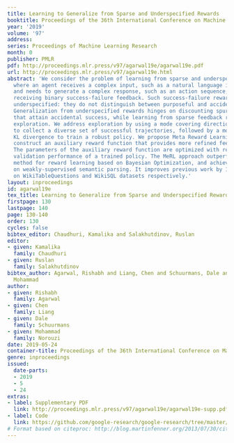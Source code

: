 ```yaml
---
title: Learning to Generalize from Sparse and Underspecified Rewards
booktitle: Proceedings of the 36th International Conference on Machine Learning
year: '2019'
volume: '97'
address: 
series: Proceedings of Machine Learning Research
month: 0
publisher: PMLR
pdf: http://proceedings.mlr.press/v97/agarwal19e/agarwal19e.pdf
url: http://proceedings.mlr.press/v97/agarwal19e.html
abstract: 'We consider the problem of learning from sparse and underspecified rewards,
  where an agent receives a complex input, such as a natural language instruction,
  and needs to generate a complex response, such as an action sequence, while only
  receiving binary success-failure feedback. Such success-failure rewards are often
  underspecified: they do not distinguish between purposeful and accidental success.
  Generalization from underspecified rewards hinges on discounting spurious trajectories
  that attain accidental success, while learning from sparse feedback requires effective
  exploration. We address exploration by using a mode covering direction of KL divergence
  to collect a diverse set of successful trajectories, followed by a mode seeking
  KL divergence to train a robust policy. We propose Meta Reward Learning (MeRL) to
  construct an auxiliary reward function that provides more refined feedback for learning.
  The parameters of the auxiliary reward function are optimized with respect to the
  validation performance of a trained policy. The MeRL approach outperforms an alternative
  method for reward learning based on Bayesian Optimization, and achieves the state-of-the-art
  on weakly-supervised semantic parsing. It improves previous work by 1.2% and 2.4%
  on WikiTableQuestions and WikiSQL datasets respectively.'
layout: inproceedings
id: agarwal19e
tex_title: Learning to Generalize from Sparse and Underspecified Rewards
firstpage: 130
lastpage: 140
page: 130-140
order: 130
cycles: false
bibtex_editor: Chaudhuri, Kamalika and Salakhutdinov, Ruslan
editor:
- given: Kamalika
  family: Chaudhuri
- given: Ruslan
  family: Salakhutdinov
bibtex_author: Agarwal, Rishabh and Liang, Chen and Schuurmans, Dale and Norouzi,
  Mohammad
author:
- given: Rishabh
  family: Agarwal
- given: Chen
  family: Liang
- given: Dale
  family: Schuurmans
- given: Mohammad
  family: Norouzi
date: 2019-05-24
container-title: Proceedings of the 36th International Conference on Machine Learning
genre: inproceedings
issued:
  date-parts:
  - 2019
  - 5
  - 24
extras:
- label: Supplementary PDF
  link: http://proceedings.mlr.press/v97/agarwal19e/agarwal19e-supp.pdf
- label: Code
  link: https://github.com/google-research/google-research/tree/master/meta_reward_learning
# Format based on citeproc: http://blog.martinfenner.org/2013/07/30/citeproc-yaml-for-bibliographies/
---
```

